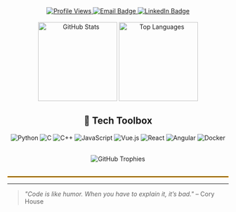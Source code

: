 <div align="center"> 
  <!-- Profile Badges -->
  <div id="badges">
    <a href="https://github.com/lucastononro">
      <img src="https://komarev.com/ghpvc/?username=lucastononro&style=for-the-badge&color=orange" alt="Profile Views"/>
    </a>
    <a href="mailto:ltononro@gmail.com">
      <img src="https://img.shields.io/badge/Email-ltononro@gmail.com-orange?style=for-the-badge" alt="Email Badge"/>
    </a>
    <a href="https://www.linkedin.com/in/ltononro">
      <img src="https://img.shields.io/badge/LinkedIn-ltononro-blue?style=for-the-badge" alt="LinkedIn Badge"/>
    </a>
  </div>
  
  <br>
  
  <!-- GitHub Stats -->
  <div>
    <img height="180em" src="https://github-readme-stats.vercel.app/api?username=lucastononro&show_icons=true&count_private=true&theme=darcula&hide_border=true&bg_color=00000000&hide=issues,contribs" alt="GitHub Stats"/>
    <img height="180em" src="https://github-readme-stats.vercel.app/api/top-langs/?username=lucastononro&layout=compact&hide_border=true&theme=darcula&bg_color=00000000&langs_count=6&hide=jupyter%20notebook,tex,css,php" alt="Top Languages"/>
  </div>

  ## 🔧 Tech Toolbox

  <div align="center">
  
  ![Python](https://img.shields.io/badge/-Python-3776AB?logo=python&logoColor=white&style=for-the-badge)
  ![C](https://img.shields.io/badge/-C-A8B9CC?logo=c&logoColor=white&style=for-the-badge)
  ![C++](https://img.shields.io/badge/-C++-00599C?logo=c%2B%2B&logoColor=white&style=for-the-badge)
  ![JavaScript](https://img.shields.io/badge/-JavaScript-F7DF1E?logo=javascript&logoColor=black&style=for-the-badge)
  ![Vue.js](https://img.shields.io/badge/-Vue.js-4FC08D?logo=vue.js&logoColor=white&style=for-the-badge)
  ![React](https://img.shields.io/badge/-React-61DAFB?logo=react&logoColor=black&style=for-the-badge)
  ![Angular](https://img.shields.io/badge/-Angular-DD0031?logo=angular&logoColor=white&style=for-the-badge)
  ![Docker](https://img.shields.io/badge/-Docker-2496ED?logo=docker&logoColor=white&style=for-the-badge)
  
  </div>

  <br>
  
  <!-- GitHub Trophies -->
  <div>
    <img src="https://github-profile-trophy.vercel.app/?username=lucastononro&theme=darkhub&no-frame=true&row=1&column=6" alt="GitHub Trophies"/>
  </div>
  
  <br>
  
  <!-- Fancy Divider -->
  <hr style="border:1px solid orange">
  
</div>

---
> _"Code is like humor. When you have to explain it, it’s bad."_ – Cory House
